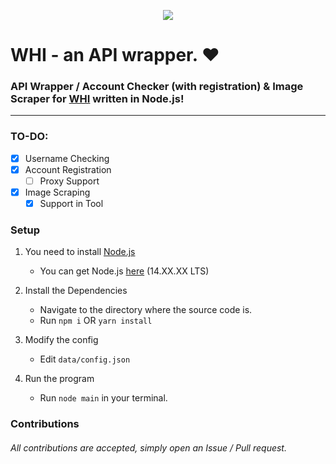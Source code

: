 <p align="center">
  <img src="https://github-readme-stats.vercel.app/api/pin/?username=connuh&repo=whi&cache_seconds=86400&theme=default">
</p>

# WHI - an API wrapper. ❤️
### API Wrapper / Account Checker (with registration) & Image Scraper for [WHI](https://weheartit.com) written in Node.js!
---
### TO-DO: 
- [x] Username Checking
- [x] Account Registration
    -  [ ] Proxy Support
- [x] Image Scraping
    - [x] Support in Tool

### Setup

1. You need to install [Node.js](https://nodejs.org)
  
    - You can get Node.js [here](https://nodejs.org) (14.XX.XX LTS)
2. Install the Dependencies
  
    - Navigate to the directory where the source code is.
    - Run `npm i` OR `yarn install`
3. Modify the config
    
    - Edit `data/config.json`
4. Run the program

    - Run `node main` in your terminal.

### Contributions
###### All contributions are accepted, simply open an Issue / Pull request.

